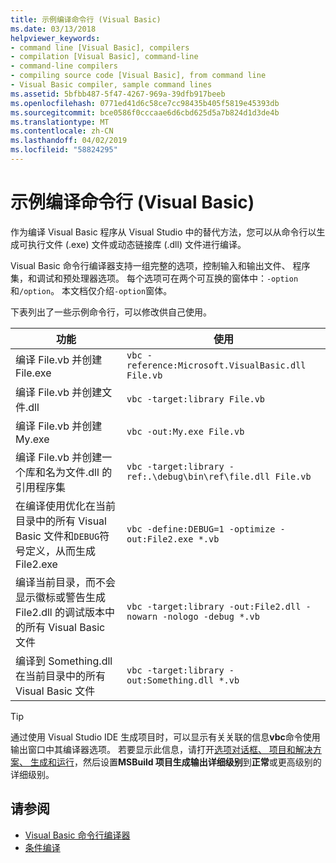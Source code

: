 ```yaml
---
title: 示例编译命令行 (Visual Basic)
ms.date: 03/13/2018
helpviewer_keywords:
- command line [Visual Basic], compilers
- compilation [Visual Basic], command-line
- command-line compilers
- compiling source code [Visual Basic], from command line
- Visual Basic compiler, sample command lines
ms.assetid: 5bfbb487-5f47-4267-969a-39dfb917beeb
ms.openlocfilehash: 0771ed41d6c58ce7cc98435b405f5819e45393db
ms.sourcegitcommit: bce0586f0cccaae6d6cbd625d5a7b824d1d3de4b
ms.translationtype: MT
ms.contentlocale: zh-CN
ms.lasthandoff: 04/02/2019
ms.locfileid: "58824295"
---
```

# <a name="sample-compilation-command-lines-visual-basic"></a>示例编译命令行 (Visual Basic)
作为编译 Visual Basic 程序从 Visual Studio 中的替代方法，您可以从命令行以生成可执行文件 (.exe) 文件或动态链接库 (.dll) 文件进行编译。  
  
 Visual Basic 命令行编译器支持一组完整的选项，控制输入和输出文件、 程序集，和调试和预处理器选项。 每个选项可在两个可互换的窗体中：`-option`和`/option`。 本文档仅介绍`-option`窗体。  
  
 下表列出了一些示例命令行，可以修改供自己使用。  
  
|功能|使用|  
|--------|---------|  
|编译 File.vb 并创建 File.exe|`vbc -reference:Microsoft.VisualBasic.dll File.vb`|  
|编译 File.vb 并创建文件.dll|`vbc -target:library File.vb`|  
|编译 File.vb 并创建 My.exe|`vbc -out:My.exe File.vb`|  
|编译 File.vb 并创建一个库和名为文件.dll 的引用程序集|`vbc -target:library -ref:.\debug\bin\ref\file.dll File.vb`|
|在编译使用优化在当前目录中的所有 Visual Basic 文件和`DEBUG`符号定义，从而生成 File2.exe|`vbc -define:DEBUG=1 -optimize -out:File2.exe *.vb`|  
|编译当前目录，而不会显示徽标或警告生成 File2.dll 的调试版本中的所有 Visual Basic 文件|`vbc -target:library -out:File2.dll -nowarn -nologo -debug *.vb`|  
|编译到 Something.dll 在当前目录中的所有 Visual Basic 文件|`vbc -target:library -out:Something.dll *.vb`|  
  
> [!TIP]
>  通过使用 Visual Studio IDE 生成项目时，可以显示有关关联的信息**vbc**命令使用输出窗口中其编译器选项。 若要显示此信息，请打开[选项对话框、 项目和解决方案、 生成和运行](/visualstudio/ide/reference/options-dialog-box-projects-and-solutions-build-and-run)，然后设置**MSBuild 项目生成输出详细级别**到**正常**或更高级别的详细级别。   
  
## <a name="see-also"></a>请参阅

- [Visual Basic 命令行编译器](../../../visual-basic/reference/command-line-compiler/index.md)
- [条件编译](../../../visual-basic/programming-guide/program-structure/conditional-compilation.md)
